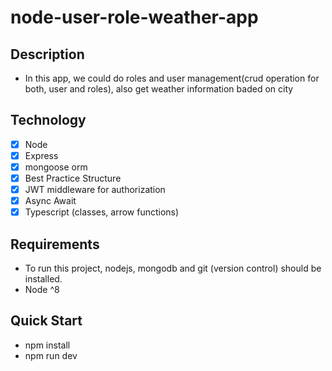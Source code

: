 # node-user-role-weather-app
## Description

* In this app, we could do roles and user management(crud operation for both, user and roles), also get weather information baded on city

## Technology

- [x] Node
- [x] Express
- [x] mongoose orm
- [x] Best Practice Structure
- [x] JWT middleware for authorization
- [x] Async Await
- [x] Typescript (classes, arrow functions)

## Requirements

* To run this project, nodejs, mongodb and git (version control) should be installed.
* Node ^8


## Quick Start

* npm install
* npm run dev
